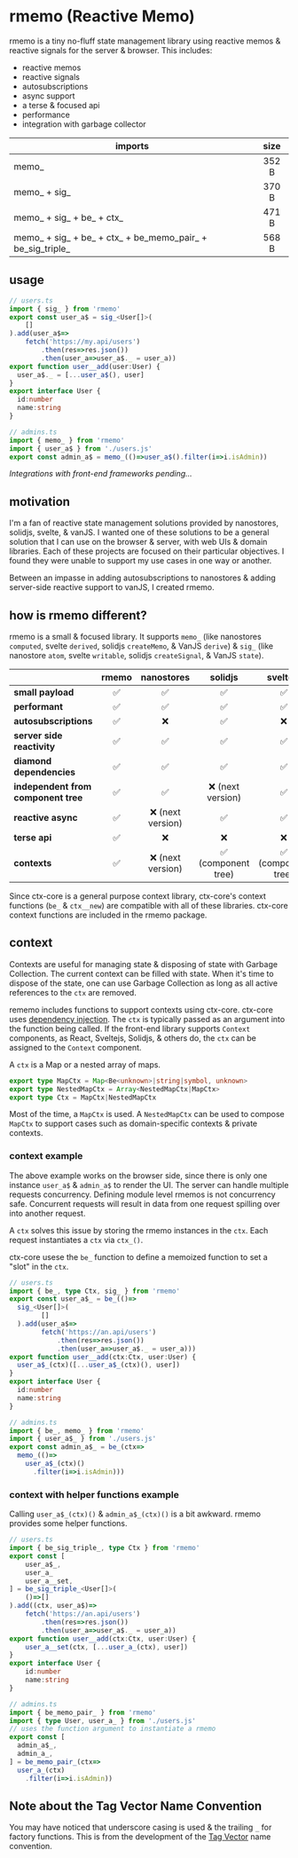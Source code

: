 # rmemo (Reactive Memo)

rmemo is a tiny no-fluff state management library using reactive memos & reactive signals for the server &
browser. This includes:

- reactive memos
- reactive signals
- autosubscriptions
- async support
- a terse & focused api
- performance
- integration with garbage collector

| imports                                                    | size  |
|------------------------------------------------------------|:-----:|
| memo_                                                      | 352 B |
| memo_ + sig_                                               | 370 B |
| memo_ + sig_ + be_ + ctx_                                  | 471 B |
| memo_ + sig_ + be_ + ctx_ + be_memo_pair_ + be_sig_triple_ | 568 B |

## usage

```ts
// users.ts
import { sig_ } from 'rmemo'
export const user_a$ = sig_<User[]>(
	[]
).add(user_a$=>
	fetch('https://my.api/users')
		.then(res=>res.json())
		.then(user_a=>user_a$._ = user_a))
export function user__add(user:User) {
  user_a$._ = [...user_a$(), user]
}
export interface User {
  id:number
  name:string
}
```

```ts
// admins.ts
import { memo_ } from 'rmemo'
import { user_a$ } from './users.js'
export const admin_a$ = memo_(()=>user_a$().filter(i=>i.isAdmin))
```

*Integrations with front-end frameworks pending...*

## motivation

I'm a fan of reactive state management solutions provided by nanostores, solidjs, svelte, & vanJS. I wanted one of
these solutions to be a general solution that I can use on the browser & server, with web UIs & domain libraries.
Each of these projects are focused on their particular objectives. I found they were unable to support my use cases
in one way or another.

Between an impasse in adding autosubscriptions to nanostores & adding server-side reactive support to vanJS, I
created rmemo.

## how is rmemo different?

rmemo is a small & focused library. It supports `memo_` (like nanostores `computed`, svelte `derived`,
solidjs `createMemo`, & VanJS `derive`) & `sig_` (like nanostore `atom`, svelte `writable`, solidjs
`createSignal`, & VanJS `state`).

|                                     | **rmemo** |  **nanostores**  |    **solidjs**     |    **sveltejs**    | **vanjs** |
|-------------------------------------|:---------:|:----------------:|:------------------:|:------------------:|:---------:|
| **small payload**                   |     ✅     |        ✅         |         ✅          |         ✅          |     ✅     |
| **performant**                      |     ✅     |        ✅         |         ✅          |         ✅          |     ✅     |
| **autosubscriptions**               |     ✅     |        ❌         |         ✅          |         ❌          |     ✅     |
| **server side reactivity**          |     ✅     |        ✅         |         ✅          |         ✅          |     ❌     |
| **diamond dependencies**            |     ✅     |        ✅         |         ✅          |         ✅          |     ❌     |
| **independent from component tree** |     ✅     |        ✅         |  ❌ (next version)  |         ✅          |     ✅     |
| **reactive async**                  |     ✅     | ❌ (next version) |         ✅          |         ✅          |     ❌     |
| **terse api**                       |     ✅     |        ❌         |         ❌          |         ❌          |     ✅     |
| **contexts**                        |     ✅     | ❌ (next version) | ✅ (component tree) | ✅ (component tree) |     ❌     |

Since ctx-core is a general purpose context library, ctx-core's context functions (`be_` & `ctx__new`) are
compatible with all of these libraries.
ctx-core context functions are included in the rmemo package.

## context

Contexts are useful for managing state & disposing of state with Garbage Collection. The current context can be
filled with state. When it's time to dispose of the state, one can use Garbage Collection as long as all active
references to the `ctx` are removed.

rememo includes functions to support contexts using ctx-core. ctx-core
uses [dependency injection](https://en.wikipedia.org/wiki/Dependency_injection).
The `ctx` is typically passed as an argument into the function being called. If the front-end library supports
`Context` components, as React, Sveltejs, Solidjs, & others do, the `ctx` can be assigned to the `Context` component.

A `ctx` is a Map or a nested array of maps.

```ts
export type MapCtx = Map<Be<unknown>|string|symbol, unknown>
export type NestedMapCtx = Array<NestedMapCtx|MapCtx>
export type Ctx = MapCtx|NestedMapCtx
```

Most of the time, a `MapCtx` is used. A `NestedMapCtx` can be used to compose `MapCtx` to support cases such as
domain-specific contexts & private contexts.

### context example

The above example works on the browser side, since there is only one instance `user_a$` & `admin_a$` to render the
UI. The server can handle multiple requests concurrency. Defining module level rmemos is not concurrency safe.
Concurrent requests will result in data from one request spilling over into another request.

A `ctx` solves this issue by storing the rmemo instances in the `ctx`. Each request instantiates a `ctx` via `ctx_()`.

ctx-core usese the `be_` function to define a memoized function to set a "slot" in the `ctx`.

```ts
// users.ts
import { be_, type Ctx, sig_ } from 'rmemo'
export const user_a$_ = be_(()=>
  sig_<User[]>(
		[]
  ).add(user_a$=>
		fetch('https://an.api/users')
			.then(res=>res.json())
			.then(user_a=>user_a$._ = user_a)))
export function user__add(ctx:Ctx, user:User) {
  user_a$_(ctx)([...user_a$_(ctx)(), user])
}
export interface User {
  id:number
  name:string
}
```

```ts
// admins.ts
import { be_, memo_ } from 'rmemo'
import { user_a$_ } from './users.js'
export const admin_a$_ = be_(ctx=>
  memo_(()=>
    user_a$_(ctx)()
      .filter(i=>i.isAdmin)))
```

### context with helper functions example

Calling `user_a$_(ctx)()` & `admin_a$_(ctx)()` is a bit awkward. rmemo provides some helper functions.

```ts
// users.ts
import { be_sig_triple_, type Ctx } from 'rmemo'
export const [
	user_a$_,
	user_a_
	user_a__set,
] = be_sig_triple_<User[]>(
	()=>[]
).add((ctx, user_a$)=>
	fetch('https://an.api/users')
		.then(res=>res.json())
		.then(user_a=>user_a$._ = user_a))
export function user__add(ctx:Ctx, user:User) {
	user_a__set(ctx, [...user_a_(ctx), user])
}
export interface User {
	id:number
	name:string
}
```

```ts
// admins.ts
import { be_memo_pair_ } from 'rmemo'
import { type User, user_a_ } from './users.js'
// uses the function argument to instantiate a rmemo
export const [
  admin_a$_,
  admin_a_,
] = be_memo_pair_(ctx=>
  user_a_(ctx)
    .filter(i=>i.isAdmin))
```

## Note about the Tag Vector Name Convention

You may have noticed that underscore casing is used & the trailing `_` for factory functions. This is from the
development of the [Tag Vector](https://www.briantakita.me/posts/tag-vector-0-introduction) name convention.
